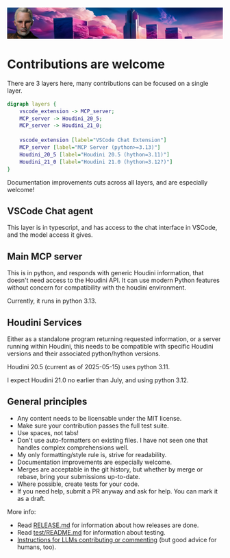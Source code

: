 ![Zabob and city banner](docs/images/zabob-banner.jpg)

# Contributions are welcome

There are 3 layers here, many contributions can be focused on a single layer.

```dot
digraph layers {
    vscode_extension -> MCP_server;
    MCP_server -> Houdini_20_5;
    MCP_server -> Houdini_21_0;

    vscode_extension [label="VSCode Chat Extension"]
    MCP_server [label="MCP Server (python>=3.13)"]
    Houdini_20_5 [label="Houdini 20.5 (hython=3.11)"]
    Houdini_21_0 [label="Houdini 21.0 (hython=3.12?)"]
}
```

Documentation improvements cuts across all layers, and are especially welcome!

## VSCode Chat agent

This layer is in typescript, and has access to the chat interface in VSCode, and the model access it gives.

## Main MCP server

This is in python, and responds with generic Houdini information, that doesn't need access to the Houdini API. It can use modern Python features without concern for compatibility with the houdini environment.

Currently, it runs in python 3.13.

## Houdini Services

Either as a standalone program returning requested information, or a server running within Houdini, this needs to be compatible with specific Houdini versions and their associated python/hython versions.

Houdini 20.5 (current as of 2025-05-15) uses python 3.11.

I expect Houdini 21.0 no earlier than July, and using python 3.12.

## General principles

- Any content needs to be licensable under the MIT license.
- Make sure your contribution passes the full test suite.
- Use spaces, not tabs!
- Don't use auto-formatters on existing files. I have not seen
  one that handles complex comprehensions well.
- My only formatting/style rule is, strive for readability.
- Documentation improvements are especially welcome.
- Merges are acceptable in the git history, but whether by merge
  or rebase, bring your submissions up-to-date.
- Where possible, create tests for your code.
- If you need help, submit a PR anyway and ask for help. You can
  mark it as a draft.

More info:

- Read [RELEASE.md](RELEASE.md) for information about how releases are done.
- Read [test/README.md](test/README.md) for information about testing.
- [Instructions for LLMs contributing or commenting](.prompt.md) (but good advice for humans, too).
